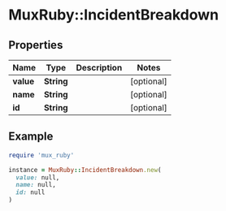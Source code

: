 # MuxRuby::IncidentBreakdown

## Properties

| Name | Type | Description | Notes |
| ---- | ---- | ----------- | ----- |
| **value** | **String** |  | [optional] |
| **name** | **String** |  | [optional] |
| **id** | **String** |  | [optional] |

## Example

```ruby
require 'mux_ruby'

instance = MuxRuby::IncidentBreakdown.new(
  value: null,
  name: null,
  id: null
)
```


